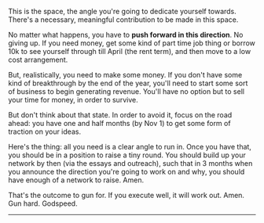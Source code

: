 This is the space, the angle you're going to dedicate yourself towards. There's a necessary, meaningful contribution to be made in this space.

No matter what happens, you have to **push forward in this direction**. No giving up. If you need money, get some kind of part time job thing or borrow 10k to see yourself through till April (the rent term), and then move to a low cost arrangement.

But, realistically, you need to make some money. If you don't have some kind of breakthrough by the end of the year, you'll need to start some sort of business to begin generating revenue. You'll have no option but to sell your time for money, in order to survive.

But don't think about that state. In order to avoid it, focus on the road ahead: you have one and half months (by Nov 1) to get some form of traction on your ideas.

Here's the thing: all you need is a clear angle to run in. Once you have that, you should be in a position to raise a tiny round. You should build up your network by then (via the essays and outreach), such that in 3 months when you announce the direction you're going to work on and why, you should have enough of a network to raise. Amen.

That's the outcome to gun for. If you execute well, it will work out. Amen. Gun hard. Godspeed.

----





